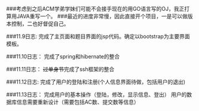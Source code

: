 ###考虑到之后ACM学弟学妹们可能不会接手现在的用GO语言写的OJ，我正打算用JAVA重写一个。
###最近的进度非常慢，因此直接开个项目，一是可以做版本控制，二也好督促自己。

###11.9日志:
完成了主页面和题目界面的jsp代码。确定以bootstrap为主要界面模板。

###11.10日志：
完成了spring和hibernate的整合

###11.11日志：
<span> <del>过单身节</del></span>完成了ssh框架的整合

###11.12日志:
完成了用户的登陆和注册(个人信息界面待做，包括用户的退出)

###11.13日志：
完成用户的基本操作（登陆，修改，显示信息、登出）
用户的数据库信息需要重新设计（需要包括AC数、提交数等信息）